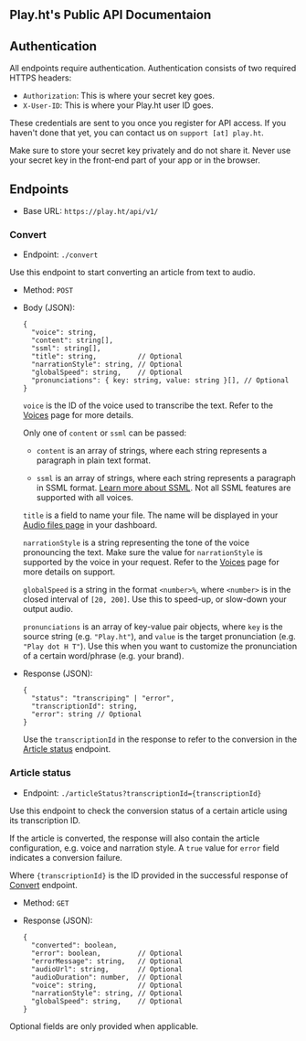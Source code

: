 Play.ht's Public API Documentaion
---

## Authentication

All endpoints require authentication. Authentication consists of two required HTTPS headers:
- `Authorization`: This is where your secret key goes.
- `X-User-ID`: This is where your Play.ht user ID goes.

These credentials are sent to you once you register for API access. If you haven't done that yet, you can contact us on `support [at] play.ht`.

Make sure to store your secret key privately and do not share it. Never use your secret key in the front-end part of your app or in the browser.

## Endpoints

- Base URL: `https://play.ht/api/v1/`

### Convert

- Endpoint:  `./convert`

Use this endpoint to start converting an article from text to audio.

- Method: `POST`

- Body (JSON):
  ```jsonc
  {
    "voice": string,
    "content": string[],
    "ssml": string[],
    "title": string,          // Optional
    "narrationStyle": string, // Optional         
    "globalSpeed": string,    // Optional      
    "pronunciations": { key: string, value: string }[], // Optional
  }
  ```

  `voice` is the ID of the voice used to transcribe the text. Refer to the [Voices](https://play.ht/app/voices) page for more details.

  Only one of `content` or `ssml` can be passed:

    - `content` is an array of strings, where each string represents a paragraph in plain text format.

    - `ssml` is an array of strings, where each string represents a paragraph in SSML format. [Learn more about SSML](https://www.w3.org/TR/speech-synthesis/). Not all SSML features are supported with all voices.

  `title` is a field to name your file. The name will be displayed in your [Audio files page](https://play.ht/app/audio-files) in your dashboard.
  
  `narrationStyle` is a string representing the tone of the voice pronouncing the text. Make sure the value for `narrationStyle` is supported by the voice in your request. Refer to the [Voices](https://play.ht/app/voices) page for more details on support.

  `globalSpeed` is a string in the format `<number>%`, where `<number>` is in the closed interval of `[20, 200]`. Use this to speed-up, or slow-down your output audio.

  `pronunciations` is an array of key-value pair objects, where `key` is the source string (e.g. `"Play.ht"`), and `value` is the target pronunciation (e.g. `"Play dot H T"`). Use this when you want to customize the pronunciation of a certain word/phrase (e.g. your brand).

- Response (JSON):
  ```jsonc
  {
    "status": "transcriping" | "error",
    "transcriptionId": string,
    "error": string // Optional
  }
  ```

  Use the `transcriptionId` in the response to refer to the conversion in the [Article status](#article-status) endpoint.

### Article status

- Endpoint:  `./articleStatus?transcriptionId={transcriptionId}`

Use this endpoint to check the conversion status of a certain article using its transcription ID.

If the article is converted, the response will also contain the article configuration, e.g. voice and narration style. A `true` value for `error` field indicates a conversion failure.

Where `{transcriptionId}` is the ID provided in the successful response of [Convert](#convert) endpoint.

- Method: `GET`

- Response (JSON):
  ```jsonc
  {
    "converted": boolean,
    "error": boolean,         // Optional
    "errorMessage": string,   // Optional
    "audioUrl": string,       // Optional
    "audioDuration": number,  // Optional
    "voice": string,          // Optional
    "narrationStyle": string, // Optional
    "globalSpeed": string,    // Optional
  }
  ```

Optional fields are only provided when applicable.
